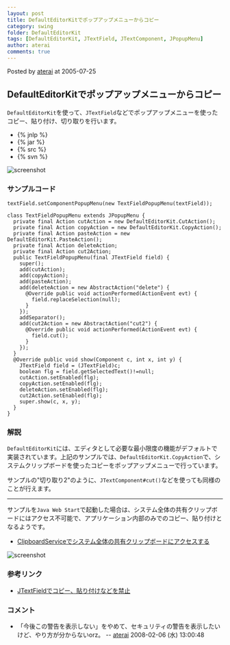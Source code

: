 ```yaml
---
layout: post
title: DefaultEditorKitでポップアップメニューからコピー
category: swing
folder: DefaultEditorKit
tags: [DefaultEditorKit, JTextField, JTextComponent, JPopupMenu]
author: aterai
comments: true
---
```


Posted by [aterai](http://terai.xrea.jp/aterai.html) at 2005-07-25

## DefaultEditorKitでポップアップメニューからコピー
`DefaultEditorKit`を使って、`JTextField`などでポップアップメニューを使ったコピー、貼り付け、切り取りを行います。

- {% jnlp %}
- {% jar %}
- {% src %}
- {% svn %}

<!-- dummy comment line for breaking list -->

![screenshot](https://lh6.googleusercontent.com/_9Z4BYR88imo/TQTKk8KGiNI/AAAAAAAAAWM/dJouzZuxv6g/s800/DefaultEditorKit.png)

### サンプルコード
<pre class="prettyprint"><code>textField.setComponentPopupMenu(new TextFieldPopupMenu(textField));
</code></pre>

<pre class="prettyprint"><code>class TextFieldPopupMenu extends JPopupMenu {
  private final Action cutAction = new DefaultEditorKit.CutAction();
  private final Action copyAction = new DefaultEditorKit.CopyAction();
  private final Action pasteAction = new DefaultEditorKit.PasteAction();
  private final Action deleteAction;
  private final Action cut2Action;
  public TextFieldPopupMenu(final JTextField field) {
    super();
    add(cutAction);
    add(copyAction);
    add(pasteAction);
    add(deleteAction = new AbstractAction("delete") {
      @Override public void actionPerformed(ActionEvent evt) {
        field.replaceSelection(null);
      }
    });
    addSeparator();
    add(cut2Action = new AbstractAction("cut2") {
      @Override public void actionPerformed(ActionEvent evt) {
        field.cut();
      }
    });
  }
  @Override public void show(Component c, int x, int y) {
    JTextField field = (JTextField)c;
    boolean flg = field.getSelectedText()!=null;
    cutAction.setEnabled(flg);
    copyAction.setEnabled(flg);
    deleteAction.setEnabled(flg);
    cut2Action.setEnabled(flg);
    super.show(c, x, y);
  }
}
</code></pre>

### 解説
`DefaultEditorKit`には、エディタとして必要な最小限度の機能がデフォルトで実装されています。上記のサンプルでは、`DefaultEditorKit.CopyAction`で、システムクリップボードを使ったコピーをポップアップメニューで行っています。

サンプルの"切り取り2"のように、`JTextComponent#cut()`などを使っても同様のことが行えます。

- - - -
サンプルを`Java Web Start`で起動した場合は、システム全体の共有クリップボードにはアクセス不可能で、アプリケーション内部のみでのコピー、貼り付けとなるようです。

- [ClipboardServiceでシステム全体の共有クリップボードにアクセスする](http://terai.xrea.jp/Swing/ClipboardService.html)

<!-- dummy comment line for breaking list -->

![screenshot](https://lh4.googleusercontent.com/_9Z4BYR88imo/TQTKnUb6nqI/AAAAAAAAAWQ/L3ylLdA-GIw/s800/DefaultEditorKit1.png)

### 参考リンク
- [JTextFieldでコピー、貼り付けなどを禁止](http://terai.xrea.jp/Swing/ActionMap.html)

<!-- dummy comment line for breaking list -->

### コメント
- 「今後この警告を表示しない」をやめて、セキュリティの警告を表示したいけど、やり方が分からないorz。 -- [aterai](http://terai.xrea.jp/aterai.html) 2008-02-06 (水) 13:00:48

<!-- dummy comment line for breaking list -->

